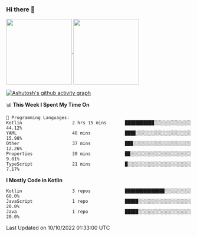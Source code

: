 ### Hi there 👋

<a href="https://github.com/search?o=desc&q=author%3Abushiyi&s=committer-date&type=Commits">
  <img align="center" height = "178" src="https://github-readme-stats.vercel.app/api?username=bushiyi&count_private=true&show_icons=true&theme=noctis_minimus&hide=contribs&include_all_commits=true" />
</a>
<a href="https://github.com/bushiyi?tab=repositories">
  <img align="center" height = "178" src="https://github-readme-stats.vercel.app/api/top-langs/?username=bushiyi&count_private=true&theme=noctis_minimus" />
</a>

[![Ashutosh's github activity graph](https://activity-graph.herokuapp.com/graph?username=bushiyi&theme=react&bg_color=1B2932&point=698B69&line=698B69)](https://github.com/ashutosh00710/github-readme-activity-graph)

<!--START_SECTION:waka-->
📊 **This Week I Spent My Time On** 

```text
💬 Programming Languages: 
Kotlin                   2 hrs 15 mins       ███████████░░░░░░░░░░░░░░   44.12% 
YAML                     48 mins             ████░░░░░░░░░░░░░░░░░░░░░   15.98% 
Other                    37 mins             ███░░░░░░░░░░░░░░░░░░░░░░   12.26% 
Properties               30 mins             ██░░░░░░░░░░░░░░░░░░░░░░░   9.81% 
TypeScript               21 mins             █░░░░░░░░░░░░░░░░░░░░░░░░   7.17%

```

**I Mostly Code in Kotlin** 

```text
Kotlin                   3 repos             ███████████████░░░░░░░░░░   60.0% 
JavaScript               1 repo              █████░░░░░░░░░░░░░░░░░░░░   20.0% 
Java                     1 repo              █████░░░░░░░░░░░░░░░░░░░░   20.0%

```



 Last Updated on 10/10/2022 01:33:00 UTC
<!--END_SECTION:waka-->
